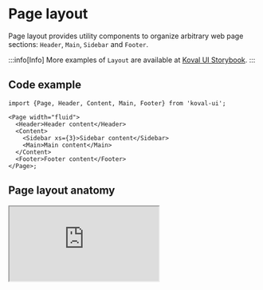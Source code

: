 # Page layout

Page layout provides utility components to organize arbitrary web page sections: `Header`, `Main`, `Sidebar` and `Footer`.

:::info[Info]
More examples of `Layout` are available at [Koval UI
Storybook](https://morewings.github.io/koval-ui/?path=/docs/layout-page--docs).
:::

## Code example

```tsx
import {Page, Header, Content, Main, Footer} from 'koval-ui';

<Page width="fluid">
  <Header>Header content</Header>
  <Content>
    <Sidebar xs={3}>Sidebar content</Sidebar>
    <Main>Main content</Main>
  </Content>
  <Footer>Footer content</Footer>
</Page>;
```

## Page layout anatomy

<iframe
src="https://morewings.github.io/koval-ui/iframe.html?args=children:withLeftSidebar&globals=&id=layout-page--primary&viewMode=story"
width={777}
height={666}
/>

## Page component

:::info[Info]
See [all Page
props](https://morewings.github.io/koval-ui/?path=/docs/layout-page--docs#page-props).
:::

`Page` component serves as a container and works the same as [Grid](/docs/layout/grid#grid) component.

## Header

:::info[Info]
See [all Header
props](https://morewings.github.io/koval-ui/?path=/docs/layout-page--docs#header-props).
:::

`Header` component can be made **sticky** using the corresponding prop.

### Sticky header demo

<iframe
src="https://morewings.github.io/koval-ui/iframe.html?args=children:withStickyHeader&globals=&id=layout-page--primary&viewMode=story"
width={777}
height={666}
/>

### Content

`Content` wraps page content and sidebar. Works the same as [Row](/docs/layout/grid#row) component.
